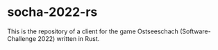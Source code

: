 # socha-2022-rs

This is the repository of a client for the game Ostseeschach (Software-Challenge 2022) written in Rust.
